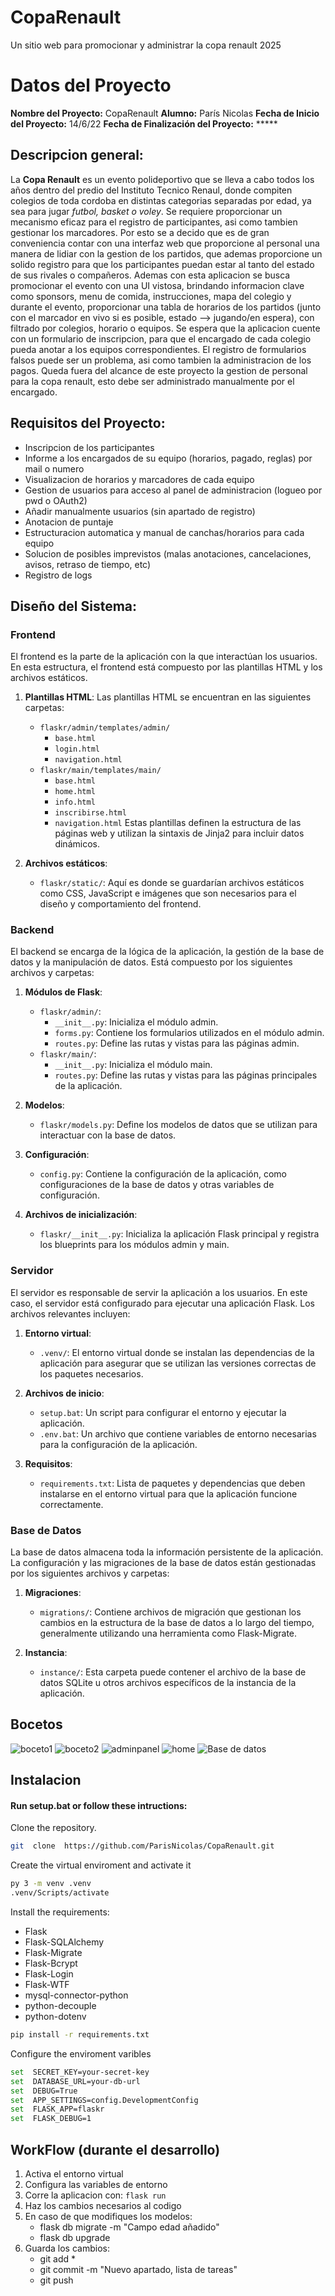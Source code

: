 # CopaRenault
Un sitio web para promocionar y administrar la copa renault 2025
 
# Datos del Proyecto
**Nombre del Proyecto:** CopaRenault
**Alumno:** París Nicolas
**Fecha de Inicio del Proyecto:** 14/6/22
**Fecha de Finalización del Proyecto:** *****


## Descripcion general:
La **Copa Renault** es un evento polideportivo que se lleva a cabo todos los años dentro del predio del Instituto Tecnico Renaul, donde compiten colegios de toda cordoba en distintas categorias separadas por edad, ya sea para jugar *futbol, basket o voley*.
Se requiere proporcionar un mecanismo eficaz para el registro de participantes, asi como tambien gestionar los marcadores. Por esto se a decido que es de gran conveniencia contar con una interfaz web que proporcione al personal una manera de lidiar con la gestion de los partidos, que ademas proporcione un solido registro para que los participantes puedan estar al tanto del estado de sus rivales o compañeros.
Ademas con esta aplicacion se busca promocionar el evento con una UI vistosa, brindando informacion clave como sponsors, menu de comida, instrucciones, mapa del colegio y durante el evento, proporcionar una tabla de horarios de los partidos (junto con el marcador en vivo si es posible, estado --> jugando/en espera), con filtrado por colegios, horario o equipos.
Se espera que la aplicacion cuente con un formulario de inscripcion, para que el encargado de cada colegio pueda anotar a los equipos correspondientes. El registro de formularios falsos puede ser un problema, asi como tambien la administracion de los pagos.
Queda fuera del alcance de este proyecto la gestion de personal para la copa renault, esto debe ser administrado manualmente por el encargado.

## Requisitos del Proyecto:

 - Inscripcion de los participantes
- Informe a los encargados de su equipo (horarios, pagado, reglas) por mail o numero
 - Visualizacion de horarios y marcadores de cada equipo
 - Gestion de usuarios para acceso al panel de administracion (logueo por pwd o OAuth2)
 - Añadir manualmente usuarios (sin apartado de registro)
 - Anotacion de puntaje
 - Estructuracion automatica y manual de canchas/horarios para cada equipo
 - Solucion de posibles imprevistos (malas anotaciones, cancelaciones, avisos, retraso de tiempo, etc)
 - Registro de logs

## Diseño del Sistema:

### Frontend
El frontend es la parte de la aplicación con la que interactúan los usuarios. En esta estructura, el frontend está compuesto por las plantillas HTML y los archivos estáticos.

1. **Plantillas HTML**: Las plantillas HTML se encuentran en las siguientes carpetas:
   - `flaskr/admin/templates/admin/`
     - `base.html`
     - `login.html`
     - `navigation.html`
   - `flaskr/main/templates/main/`
     - `base.html`
     - `home.html`
     - `info.html`
     - `inscribirse.html`
     - `navigation.html`
   Estas plantillas definen la estructura de las páginas web y utilizan la sintaxis de Jinja2 para incluir datos dinámicos.

2. **Archivos estáticos**:
   - `flaskr/static/`: Aquí es donde se guardarían archivos estáticos como CSS, JavaScript e imágenes que son necesarios para el diseño y comportamiento del frontend.

### Backend
El backend se encarga de la lógica de la aplicación, la gestión de la base de datos y la manipulación de datos. Está compuesto por los siguientes archivos y carpetas:

1. **Módulos de Flask**:
   - `flaskr/admin/`:
     - `__init__.py`: Inicializa el módulo admin.
     - `forms.py`: Contiene los formularios utilizados en el módulo admin.
     - `routes.py`: Define las rutas y vistas para las páginas admin.
   - `flaskr/main/`:
     - `__init__.py`: Inicializa el módulo main.
     - `routes.py`: Define las rutas y vistas para las páginas principales de la aplicación.

2. **Modelos**:
   - `flaskr/models.py`: Define los modelos de datos que se utilizan para interactuar con la base de datos.

3. **Configuración**:
   - `config.py`: Contiene la configuración de la aplicación, como configuraciones de la base de datos y otras variables de configuración.

4. **Archivos de inicialización**:
   - `flaskr/__init__.py`: Inicializa la aplicación Flask principal y registra los blueprints para los módulos admin y main.

### Servidor
El servidor es responsable de servir la aplicación a los usuarios. En este caso, el servidor está configurado para ejecutar una aplicación Flask. Los archivos relevantes incluyen:

1. **Entorno virtual**:
   - `.venv/`: El entorno virtual donde se instalan las dependencias de la aplicación para asegurar que se utilizan las versiones correctas de los paquetes necesarios.

2. **Archivos de inicio**:
   - `setup.bat`: Un script para configurar el entorno y ejecutar la aplicación.
   - `.env.bat`: Un archivo que contiene variables de entorno necesarias para la configuración de la aplicación.

3. **Requisitos**:
   - `requirements.txt`: Lista de paquetes y dependencias que deben instalarse en el entorno virtual para que la aplicación funcione correctamente.

### Base de Datos
La base de datos almacena toda la información persistente de la aplicación. La configuración y las migraciones de la base de datos están gestionadas por los siguientes archivos y carpetas:

1. **Migraciones**:
   - `migrations/`: Contiene archivos de migración que gestionan los cambios en la estructura de la base de datos a lo largo del tiempo, generalmente utilizando una herramienta como Flask-Migrate.

2. **Instancia**:
   - `instance/`: Esta carpeta puede contener el archivo de la base de datos SQLite u otros archivos específicos de la instancia de la aplicación.

## Bocetos
![boceto1](https://drive.google.com/file/d/1pco3pPpwroybuFsIGzMYlj5-PyDCqP3V/view?usp=drive_link)
![boceto2](https://drive.google.com/file/d/1pgOaFuFCPDLDODIuOkyxRpCTXCUiIF9Q/view?usp=drive_link)
![adminpanel](https://drive.google.com/file/d/1pgjhN4kTdPPro97aCudPea894cC2feli/view?usp=drive_link)
![home](https://drive.google.com/file/d/1pmEyeF6lpes7ai7S8oQmfOWS8stZiuBK/view?usp=drive_link)
![Base de datos](https://drive.google.com/file/d/1prql-lMsqHB1PIAR3E44ptAshUGjpQCw/view?usp=drive_link)

## Instalacion
#### Run setup.bat or follow these intructions:

Clone the repository.
```bash
git  clone  https://github.com/ParisNicolas/CopaRenault.git
```
Create the virtual enviroment and activate it
```bash
py 3 -m venv .venv
.venv/Scripts/activate
```
Install the requirements:
- Flask
- Flask-SQLAlchemy
- Flask-Migrate
- Flask-Bcrypt
- Flask-Login
- Flask-WTF
- mysql-connector-python
- python-decouple
- python-dotenv
```bash
pip install -r requirements.txt
```
Configure the enviroment varibles
```bash
set  SECRET_KEY=your-secret-key
set  DATABASE_URL=your-db-url
set  DEBUG=True
set  APP_SETTINGS=config.DevelopmentConfig
set  FLASK_APP=flaskr
set  FLASK_DEBUG=1
```

## WorkFlow (durante el desarrollo)

 1. Activa el entorno virtual
 2. Configura las variables de entorno
 3. Corre la aplicacion con: `flask run`
 4. Haz los cambios necesarios al codigo
 5. En caso de que modifiques los modelos:
	 - flask db migrate -m "Campo edad añadido"
	 - flask db upgrade
5. Guarda los cambios:
	- git add *
	- git commit -m "Nuevo apartado, lista de tareas"
	- git push